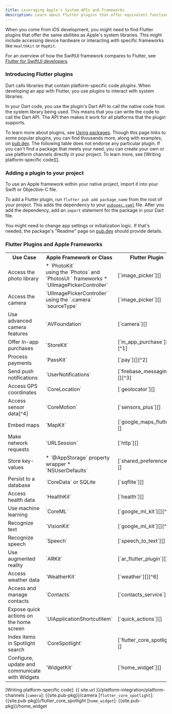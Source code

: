 ```yaml
---
title: Leveraging Apple's System APIs and Frameworks
description: Learn about Flutter plugins that offer equivalent functionalities to Apple's frameworks
---
```


When you come from iOS development, you might need to find
Flutter plugins that offer the same abilities as Apple's system
libraries. This might include accessing device hardware or interacting
with specific frameworks like `HealthKit` or `MapKit`.

For an overview of how the SwiftUI framework compares to Flutter,
see [Flutter for SwiftUI developers][].

### Introducing Flutter plugins
Dart calls libraries that contain platform-specific code _plugins_.
When developing an app with Flutter, you use _plugins_ to interact
with system libraries.

In your Dart code, you use the plugin's Dart API to call the native
code from the system library being used. This means that you can write
the code to call the Dart API. The API then makes it work for all
platforms that the plugin supports.

To learn more about plugins, see [Using packages][].
Though this page links to some popular plugins,
you can find thousands more, along with examples,
on [pub.dev][]. The following table does not endorse any particular plugin.
If you can't find a package that meets your need,
you can create your own or use platform channels directly in your project.
To learn more, see [Writing platform-specific code][].

### Adding a plugin to your project
To use an Apple framework within your native project,
import it into your Swift or Objective-C file.

To add a Flutter plugin, run `flutter pub add package_name`
from the root of your project.
This adds the dependency to your [`pubspec.yaml`][] file.
After you add the dependency, add an `import` statement for the package
in your Dart file.

You might need to change app settings or initialization logic.
If that's needed, the package's "Readme" page on [pub.dev][]
should provide details.

### Flutter Plugins and Apple Frameworks

<table class="table table-striped nowrap">
<tr>
<th markdown="1">
Use Case
</th>
<th markdown="1">
Apple Framework or Class
</th>
<th markdown="1">
Flutter Plugin
</th>
</tr>

<tr>
<td markdown="1">
Access the photo library
</td>
<td markdown="1">
* `PhotoKit`<br>using the `Photos` and `PhotosUI ` frameworks
* `UIImagePickerController`
</td>
<td markdown="1">
[`image_picker`][]
</td>
</tr>

<tr>
<td markdown="1">
Access the camera
</td>
<td markdown="1">
`UIImagePickerController`<br>using the `.camera` `sourceType`
</td>
<td markdown="1">
[`image_picker`][]
</td>
</tr>

<tr>
<td markdown="1">
Use advanced camera features
</td>
<td markdown="1">
`AVFoundation`
</td>
<td markdown="1">
[`camera`][]
</td>
</tr>

<tr>
<td markdown="1">
Offer In-app purchases
</td>
<td markdown="1">
`StoreKit`
</td>
<td markdown="1">
[`in_app_purchase`][][^1]
</td>
</tr>

<tr>
<td markdown="1">
Process payments
</td>
<td markdown="1">
`PassKit`
</td>
<td markdown="1">
[`pay`][][^2]
</td>
</tr>

<tr>
<td markdown="1">
Send push notifications
</td>
<td markdown="1">
`UserNotifications`
</td>
<td markdown="1">
[`firebase_messaging`][][^3]
</td>
</tr>

<tr>
<td markdown="1">
Access GPS coordinates
</td>
<td markdown="1">
`CoreLocation`
</td>
<td markdown="1">
[`geolocator`][]
</td>
</tr>

<tr>
<td markdown="1">
Access sensor data[^4]
</td>
<td markdown="1">
`CoreMotion`
</td>
<td markdown="1">
[`sensors_plus`][]
</td>
</tr>

<tr>
<td markdown="1">
Embed maps
</td>
<td markdown="1">
`MapKit`
</td>
<td markdown="1">
[`google_maps_flutter`][]
</td>
</tr>

<tr>
<td markdown="1">
Make network requests
</td>
<td markdown="1">
`URLSession`
</td>
<td markdown="1">
[`http`][]
</td>
</tr>

<tr>
<td markdown="1">
Store key-values
</td>
<td markdown="1">
* `@AppStorage` property wrapper
* `NSUserDefaults`
</td>
<td markdown="1">
[`shared_preferences`][]
</td>
</tr>

<tr>
<td markdown="1">
Persist to a database
</td>
<td markdown="1">
`CoreData` or SQLite
</td>
<td markdown="1">
[`sqflite`][]
</td>
</tr>

<tr>
<td markdown="1">
Access health data
</td>
<td markdown="1">
`HealthKit`
</td>
<td markdown="1">
[`health`][]
</td>
</tr>

<tr>
<td markdown="1">
Use machine learning
</td>
<td markdown="1">
`CoreML`
</td>
<td markdown="1">
[`google_ml_kit`][][^5]
</td>
</tr>

<tr>
<td markdown="1">
Recognize text
</td>
<td markdown="1">
`VisionKit`
</td>
<td markdown="1">
[`google_ml_kit`][][^5]
</td>
</tr>

<tr>
<td markdown="1">
Recognize speech
</td>
<td markdown="1">
`Speech`
</td>
<td markdown="1">
[`speech_to_text`][]
</td>
</tr>

<tr>
<td markdown="1">
Use augmented reality
</td>
<td markdown="1">
`ARKit`
</td>
<td markdown="1">
[`ar_flutter_plugin`][]
</td>
</tr>

<tr>
<td markdown="1">
Access weather data
</td>
<td markdown="1">
`WeatherKit`
</td>
<td markdown="1">
[`weather`][][^6]
</td>
</tr>

<tr>
<td markdown="1">
Access and manage contacts
</td>
<td markdown="1">
`Contacts`
</td>
<td markdown="1">
[`contacts_service`][]
</td>
</tr>

<tr>
<td markdown="1">
Expose quick actions on the home screen
</td>
<td markdown="1">
`UIApplicationShortcutItem`
</td>
<td markdown="1">
[`quick_actions`][]
</td>
</tr>

<tr>
<td markdown="1">
Index items in Spotlight search
</td>
<td markdown="1">
`CoreSpotlight`
</td>
<td markdown="1">
[`flutter_core_spotlight`][]
</td>
</tr>

<tr>
<td markdown="1">
Configure, update and communicate with Widgets
</td>
<td markdown="1">
`WidgetKit`
</td>
<td markdown="1">
[`home_widget`][]
</td>
</tr>

</table>

[^1]: Supports both Google Play Store on Android and Apple App Store on iOS.
[^2]: Adds Google Pay payments on Android and Apple Pay payments on iOS.
[^3]: Uses Firebase Cloud Messaging and integrates with APNs.
[^4]: Includes sensors like accelerometer, gyroscope, etc.
[^5]: Uses Google's ML Kit and supports various features like text recognition, face detection, image labeling, landmark recognition, and barcode scanning. You can also create a custom model with Firebase. To learn more, see [Use a custom TensorFlow Lite model with Flutter][].
[^6]: Uses the [OpenWeatherMap API][]. Other packages exist that can pull from different weather APIs.

[Flutter for SwiftUI developers]: {{site.url}}/get-started/flutter-for/swiftui-devs
[Using packages]: {{site.url}}/packages-and-plugins/using-packages
[pub.dev]: {{site.pub-pkg}}
[`shared_preferences`]: {{site.pub-pkg}}/shared_preferences
[`http`]: {{site.pub-pkg}}/http
[`sensors_plus`]: {{site.pub-pkg}}/sensors_plus
[`geolocator`]: {{site.pub-pkg}}/geolocator
[`image_picker`]: {{site.pub-pkg}}/image_picker
[`pubspec.yaml`]: {{site.url}}/tools/pubspec
[`quick_actions`]: {{site.pub-pkg}}/quick_actions
[`in_app_purchase`]: {{site.pub-pkg}}/in_app_purchase
[`pay`]: {{site.pub-pkg}}/pay
[`firebase_messaging`]: {{site.pub-pkg}}/firebase_messaging
[`google_maps_flutter`]: {{site.pub-pkg}}/google_maps_flutter
[`google_ml_kit`]: {{site.pub-pkg}}/google_ml_kit
[Use a custom TensorFlow Lite model with Flutter]: https://firebase.google.com/docs/ml/flutter/use-custom-models
[`speech_to_text`]: {{site.pub-pkg}}/speech_to_text
[`ar_flutter_plugin`]: {{site.pub-pkg}}/ar_flutter_plugin
[`weather`]: {{site.pub-pkg}}/weather
[`contacts_service`]: {{site.pub-pkg}}/contacts_service
[`health`]: {{site.pub-pkg}}/health
[OpenWeatherMap API]: https://openweathermap.org/api
[`sqflite`]: {{site.pub-pkg}}/sqflite
[Writing platform-specific code]: {{ site.url }}/platform-integration/platform-channels
[`camera`]: {{site.pub-pkg}}/camera
[`flutter_core_spotlight`]: {{site.pub-pkg}}/flutter_core_spotlight
[`home_widget`]: {{site.pub-pkg}}/home_widget
